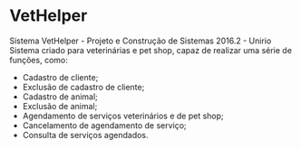 # VetHelper
Sistema VetHelper - Projeto e Construção de Sistemas 2016.2 - Unirio
Sistema criado para veterinárias e pet shop, capaz de realizar uma série de funções, como:
- Cadastro de cliente;
- Exclusão de cadastro de cliente;
- Cadastro de animal;
- Exclusão de animal;
- Agendamento de serviços veterinários e de pet shop;
- Cancelamento de agendamento de serviço;
- Consulta de serviços agendados.
